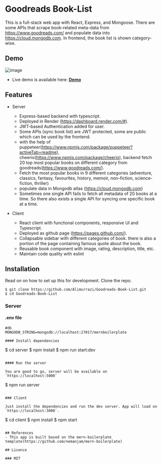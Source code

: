 # Goodreads Book-List

This is a full-stack web app with React, Express, and Mongoose. There are some APIs that scrape book-related meta-data from https://www.goodreads.com/ and populate data into https://cloud.mongodb.com. In frontend, the book list is shown category-wise.

## Demo

![image](https://github.com/Alimurrazi/Goodreads-Book-List/assets/23289126/e7dce27b-50ca-459c-ab45-e713fb2191e5)

- Live demo is available here: **[Demo](https://alimurrazi.github.io/Goodreads-Book-List/)**

## Features

- Server
  - Express-based backend with typescript.
  - Deployed in Render (https://dashboard.render.com/#).
  - JWT-based Authentication added for user.
  - Some APIs (sync book list) are JWT protected, some are public which can be used by the frontend.
  - with the help of puppeteer(https://www.npmjs.com/package/puppeteer?activeTab=readme), cheerio(https://www.npmjs.com/package/cheerio), backend fetch 20 top most popular books on different category from goodreads(https://www.goodreads.com/). 
  - Fetch the most popular books in 9 different categories (adventure, classics, fantasy, favourites, history, memoir, non-fiction, science-fiction, thriller)
  - populate data in Mongodb atlas (https://cloud.mongodb.com)
  - Sometimes one single API fails to fetch all metadata of 20 books at a time. So there also exists a single API for syncing one specific book at a time.

- Client
  - React client with functional components, responsive UI and Typescript.
  - Deployed as github page (https://pages.github.com/).
  - Collapsable sidebar with different categories of book. there is also a portion of the page containing famous quote about the book. 
  - Reusable book component with image, rating, description, title, etc.
  - Maintain code quality with eslint

## Installation

Read on on how to set up this for development. Clone the repo.

```
$ git clone https://github.com/Alimurrazi/Goodreads-Book-List.git
$ cd Goodreads-Book-List
```

### Server

#### .env file
```
#db
MONGODB_STRING=mongodb://localhost:27017/mernboilerplate

#### Install dependencies

```
$ cd server
$ npm install
$ npm run start:dev
```

#### Run the server

You are good to go, server will be available on `https://localhost:5000`

```
$ npm run server
```

### Client

Just install the dependencies and run the dev server. App will load on `https://localhost:3000`.

```
$ cd client
$ npm install
$ npm start
```

## References
- This app is built based on the mern-boilerplate template(https://github.com/nemanjam/mern-boilerplate)

## Licence

### MIT

